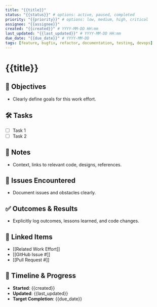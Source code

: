 ```yaml
---
title: "{{title}}"
status: "{{status}}" # options: active, paused, completed
priority: "{{priority}}" # options: low, medium, high, critical
assignee: "{{assignee}}"
created: "{{created}}" # YYYY-MM-DD HH:mm
last_updated: "{{last_updated}}" # YYYY-MM-DD HH:mm
due_date: "{{due_date}}" # YYYY-MM-DD
tags: [feature, bugfix, refactor, documentation, testing, devops]
---
```


# {{title}}

## 🚩 Objectives
- Clearly define goals for this work effort.

## 🛠 Tasks
- [ ] Task 1
- [ ] Task 2

## 📝 Notes
- Context, links to relevant code, designs, references.

## 🐞 Issues Encountered
- Document issues and obstacles clearly.

## ✅ Outcomes & Results
- Explicitly log outcomes, lessons learned, and code changes.

## 📌 Linked Items
- [[Related Work Effort]]
- [[GitHub Issue #]]
- [[Pull Request #]]

## 📅 Timeline & Progress
- **Started**: {{created}}
- **Updated**: {{last_updated}}
- **Target Completion**: {{due_date}}